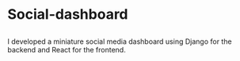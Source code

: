 # Social-dashboard
## 
I developed a miniature social media dashboard using Django for the backend and React for the frontend.
